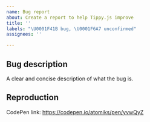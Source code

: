 ```yaml
---
name: Bug report
about: Create a report to help Tippy.js improve
title: ''
labels: "\U0001F41B bug, \U0001F6A7 unconfirmed"
assignees: ''

---
```


## Bug description

A clear and concise description of what the bug is.

## Reproduction

<!-- Please create a CodePen to reproduce the bug. It can be difficult to understand the problem otherwise. It should be reproduced exclusively using Tippy.js on CodePen. -->

CodePen link: https://codepen.io/atomiks/pen/yvwQyZ
